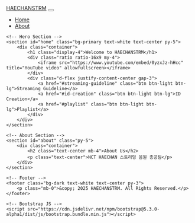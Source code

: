 <!DOCTYPE html>
<html lang="en">
<head>
    <meta charset="UTF-8">
    <meta name="viewport" content="width=device-width, initial-scale=1.0">
    <title>HAECHANSTRM</title>
    <!-- Bootstrap CSS -->
    <link href="https://cdn.jsdelivr.net/npm/bootstrap@5.3.0-alpha1/dist/css/bootstrap.min.css" rel="stylesheet">
</head>
<body>
    <!-- Navbar -->
    <nav class="navbar navbar-expand-lg navbar-dark bg-dark">
        <div class="container">
            <a class="navbar-brand" href="#">HAECHANSTRM</a>
            <button class="navbar-toggler" type="button" data-bs-toggle="collapse" data-bs-target="#navbarNav" aria-controls="navbarNav" aria-expanded="false" aria-label="Toggle navigation">
                <span class="navbar-toggler-icon"></span>
            </button>
            <div class="collapse navbar-collapse" id="navbarNav">
                <ul class="navbar-nav ms-auto">
                    <li class="nav-item">
                        <a class="nav-link" href="#home">Home</a>
                    </li>
                    <li class="nav-item">
                        <a class="nav-link" href="#about">About</a>
                    </li>
                </ul>
            </div>
        </div>
    </nav>

    <!-- Hero Section -->
    <section id="home" class="bg-primary text-white text-center py-5">
        <div class="container">
            <h1 class="display-4">Welcome to HAECHANSTRM</h1>
            <div class="ratio ratio-16x9 my-4">
                <iframe src="https://www.youtube.com/embed/0yzxJz-hHcc" title="YouTube video" allowfullscreen></iframe>
            </div>
            <div class="d-flex justify-content-center gap-3">
                <a href="#streaming-guideline" class="btn btn-light btn-lg">Streaming Guideline</a>
                <a href="#id-creation" class="btn btn-light btn-lg">ID Creation</a>
                <a href="#playlist" class="btn btn-light btn-lg">Playlist</a>
            </div>
        </div>
    </section>

    <!-- About Section -->
    <section id="about" class="py-5">
        <div class="container">
            <h2 class="text-center mb-4">About Us</h2>
            <p class="text-center">NCT HAECHAN 스트리밍 음원 총공팀</p>
        </div>
    </section>

    <!-- Footer -->
    <footer class="bg-dark text-white text-center py-3">
        <p class="mb-0">&copy; 2025 HAECHANSTRM. All Rights Reserved.</p>
    </footer>

    <!-- Bootstrap JS -->
    <script src="https://cdn.jsdelivr.net/npm/bootstrap@5.3.0-alpha1/dist/js/bootstrap.bundle.min.js"></script>
</body>
</html>
